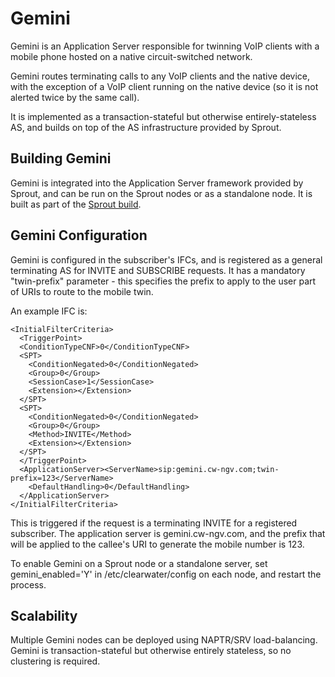 # Gemini

Gemini is an Application Server responsible for twinning VoIP clients with a mobile phone hosted on a native circuit-switched network.

Gemini routes terminating calls to any VoIP clients and the native device, with the exception of a VoIP client running on the native device (so it is not alerted twice by the same call).

It is implemented as a transaction-stateful but otherwise entirely-stateless AS, and builds on top of the AS infrastructure provided by Sprout.

## Building Gemini

Gemini is integrated into the Application Server framework provided by Sprout,
and can be run on the Sprout nodes or as a standalone node. It is built as part of the [Sprout build](https://github.com/Metaswitch/sprout/blob/dev/docs/Development.md).

## Gemini Configuration

Gemini is configured in the subscriber's IFCs, and is registered as a general terminating AS for INVITE and SUBSCRIBE requests.
It has a mandatory "twin-prefix" parameter - this specifies the prefix to apply to the user part of URIs to route to the mobile twin.

An example IFC is:

```
<InitialFilterCriteria>
  <TriggerPoint>
  <ConditionTypeCNF>0</ConditionTypeCNF>
  <SPT>
    <ConditionNegated>0</ConditionNegated>
    <Group>0</Group>
    <SessionCase>1</SessionCase>
    <Extension></Extension>
  </SPT>
  <SPT>
    <ConditionNegated>0</ConditionNegated>
    <Group>0</Group>
    <Method>INVITE</Method>
    <Extension></Extension>
  </SPT>
  </TriggerPoint>
  <ApplicationServer><ServerName>sip:gemini.cw-ngv.com;twin-prefix=123</ServerName>
    <DefaultHandling>0</DefaultHandling>
  </ApplicationServer>
</InitialFilterCriteria>
```

This is triggered if the request is a terminating INVITE for a registered subscriber. The application server is gemini.cw-ngv.com, and the prefix that will be applied to the callee's URI to generate the mobile number is 123.

To enable Gemini on a Sprout node or a standalone server, set gemini_enabled='Y' in /etc/clearwater/config on each node, and restart the process.

## Scalability

Multiple Gemini nodes can be deployed using NAPTR/SRV load-balancing. Gemini is transaction-stateful but otherwise entirely stateless, so no clustering is required.
